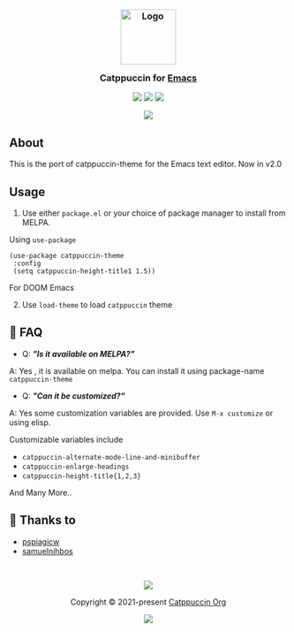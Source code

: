 <h3 align="center">
<img src="https://raw.githubusercontent.com/catppuccin/catppuccin/main/assets/logos/exports/1544x1544_circle.png" width="100" alt="Logo"/><br/>
<img src="https://raw.githubusercontent.com/catppuccin/catppuccin/main/assets/misc/transparent.png" height="30" width="0px"/>
	Catppuccin for <a href="https://www.gnu.org/software/emacs/">Emacs</a>
<img src="https://raw.githubusercontent.com/catppuccin/catppuccin/main/assets/misc/transparent.png" height="30" width="0px"/>
</h3>

<p align="center">
<a href="https://github.com/catppuccin/emacs/stargazers"><img src="https://img.shields.io/github/stars/catppuccin/emacs?colorA=363a4f&colorB=b7bdf8&style=for-the-badge"></a>
<a href="https://github.com/catppuccin/emacs/issues"><img src="https://img.shields.io/github/issues/catppuccin/emacs?colorA=363a4f&colorB=f5a97f&style=for-the-badge"></a>
<a href="https://github.com/catppuccin/emacs/contributors"><img src="https://img.shields.io/github/contributors/catppuccin/emacs?colorA=363a4f&colorB=a6da95&style=for-the-badge"></a>
</p>

<p align="center">
<img src="assets/screenshot1.png"/>
</p>

## About

This is the port of catppuccin-theme for the Emacs text editor. Now in v2.0


## Usage

1. Use either `package.el` or your choice of package manager to install from MELPA.


Using `use-package`
   ```emacs-lisp
   (use-package catppuccin-theme
    :config
    (setq catppuccin-height-title1 1.5))
```


For DOOM Emacs
    
    

2. Use `load-theme` to load `catppuccin` theme


## 🙋 FAQ 

- Q: **_"Is it available on MELPA?"_**

A: Yes , it is available on melpa.
You can install it using package-name `catppuccin-theme`

- Q: **_"Can it be customized?"_**

A: Yes some customization variables are provided.
Use `M-x customize` or using elisp.
    
Customizable variables include
- `catppuccin-alternate-mode-line-and-minibuffer` 
- `catppuccin-enlarge-headings` 
- `catppuccin-height-title{1,2,3}` 

And Many More..






## 💝 Thanks to

- [pspiagicw](https://github.com/pspiagicw)
- [samuelnihbos](https://github.com/samuelnihbos)

&nbsp;

<p align="center"><img src="https://raw.githubusercontent.com/catppuccin/catppuccin/main/assets/footers/gray0_ctp_on_line.svg?sanitize=true" /></p>
<p align="center">Copyright &copy; 2021-present <a href="https://github.com/catppuccin" target="_blank">Catppuccin Org</a>
<p align="center"><a href="https://github.com/catppuccin/catppuccin/blob/main/LICENSE"><img src="https://img.shields.io/static/v1.svg?style=for-the-badge&label=License&message=MIT&logoColor=d9e0ee&colorA=363a4f&colorB=b7bdf8"/></a></p>
